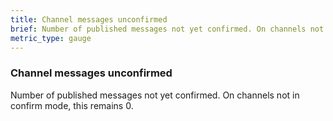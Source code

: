```yaml
---
title: Channel messages unconfirmed
brief: Number of published messages not yet confirmed. On channels not in confirm mode, this remains 0.
metric_type: gauge
---
```

### Channel messages unconfirmed

Number of published messages not yet confirmed. On channels not in confirm mode, this remains 0.
